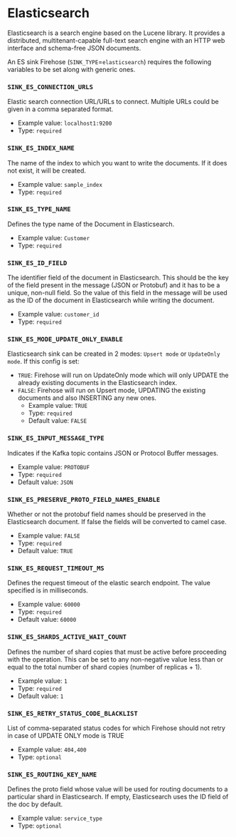# Elasticsearch

Elasticsearch is a search engine based on the Lucene library. It provides a distributed, multitenant-capable full-text search engine with an HTTP web interface and schema-free JSON documents.

An ES sink Firehose \(`SINK_TYPE`=`elasticsearch`\) requires the following variables to be set along with generic ones.

### `SINK_ES_CONNECTION_URLS`

Elastic search connection URL/URLs to connect. Multiple URLs could be given in a comma separated format.

- Example value: `localhost1:9200`
- Type: `required`

### `SINK_ES_INDEX_NAME`

The name of the index to which you want to write the documents. If it does not exist, it will be created.

- Example value: `sample_index`
- Type: `required`

### `SINK_ES_TYPE_NAME`

Defines the type name of the Document in Elasticsearch.

- Example value: `Customer`
- Type: `required`

### `SINK_ES_ID_FIELD`

The identifier field of the document in Elasticsearch. This should be the key of the field present in the message \(JSON or Protobuf\) and it has to be a unique, non-null field. So the value of this field in the message will be used as the ID of the document in Elasticsearch while writing the document.

- Example value: `customer_id`
- Type: `required`

### `SINK_ES_MODE_UPDATE_ONLY_ENABLE`

Elasticsearch sink can be created in 2 modes: `Upsert mode` or `UpdateOnly mode`. If this config is set:

- `TRUE`: Firehose will run on UpdateOnly mode which will only UPDATE the already existing documents in the Elasticsearch index.
- `FALSE`: Firehose will run on Upsert mode, UPDATING the existing documents and also INSERTING any new ones.
  - Example value: `TRUE`
  - Type: `required`
  - Default value: `FALSE`

### `SINK_ES_INPUT_MESSAGE_TYPE`

Indicates if the Kafka topic contains JSON or Protocol Buffer messages.

- Example value: `PROTOBUF`
- Type: `required`
- Default value: `JSON`

### `SINK_ES_PRESERVE_PROTO_FIELD_NAMES_ENABLE`

Whether or not the protobuf field names should be preserved in the Elasticsearch document. If false the fields will be converted to camel case.

- Example value: `FALSE`
- Type: `required`
- Default value: `TRUE`

### `SINK_ES_REQUEST_TIMEOUT_MS`

Defines the request timeout of the elastic search endpoint. The value specified is in milliseconds.

- Example value: `60000`
- Type: `required`
- Default value: `60000`

### `SINK_ES_SHARDS_ACTIVE_WAIT_COUNT`

Defines the number of shard copies that must be active before proceeding with the operation. This can be set to any non-negative value less than or equal to the total number of shard copies \(number of replicas + 1\).

- Example value: `1`
- Type: `required`
- Default value: `1`

### `SINK_ES_RETRY_STATUS_CODE_BLACKLIST`

List of comma-separated status codes for which Firehose should not retry in case of UPDATE ONLY mode is TRUE

- Example value: `404,400`
- Type: `optional`

### `SINK_ES_ROUTING_KEY_NAME`

Defines the proto field whose value will be used for routing documents to a particular shard in Elasticsearch. If empty, Elasticsearch uses the ID field of the doc by default.

- Example value: `service_type`
- Type: `optional`
